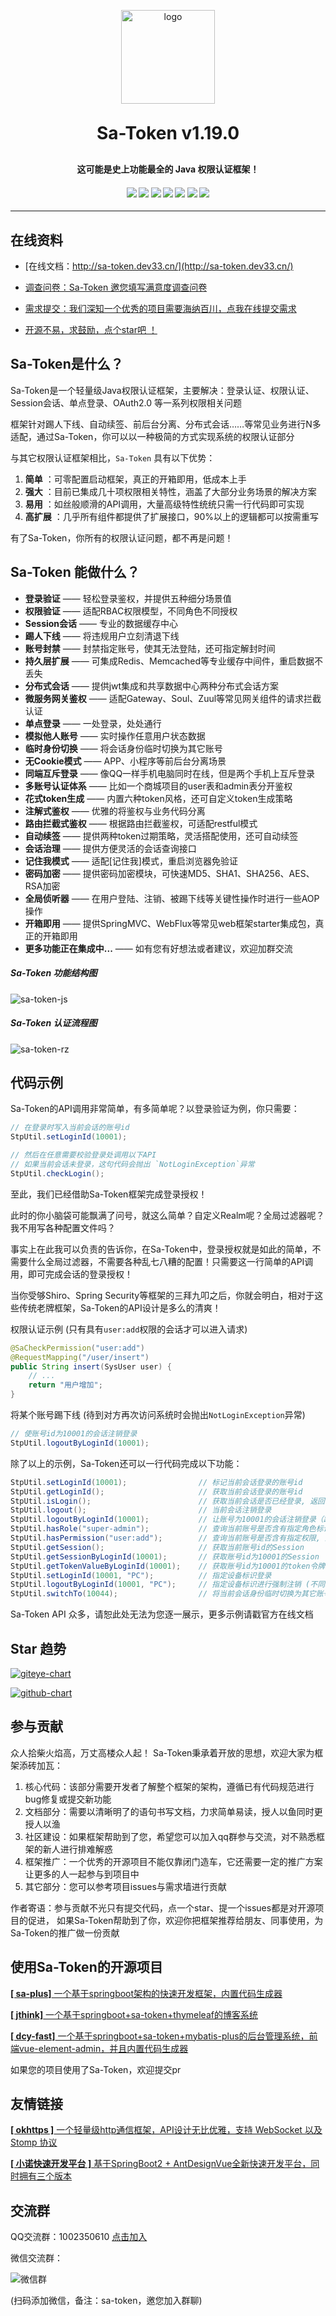 <p align="center">
	<img alt="logo" src="https://gitee.com/dromara/sa-token/raw/master/sa-token-doc/doc/logo.png" width="150" height="150">
</p>
<h1 align="center" style="margin: 30px 0 30px; font-weight: bold;">Sa-Token v1.19.0</h1>
<h4 align="center">这可能是史上功能最全的 Java 权限认证框架！</h4>
<h4 align="center">
	<a href="https://gitee.com/dromara/sa-token/stargazers"><img src="https://gitee.com/dromara/sa-token/badge/star.svg"></a>
	<a href="https://gitee.com/dromara/sa-token/members"><img src="https://gitee.com/dromara/sa-token/badge/fork.svg"></a>
	<a href="https://github.com/dromara/sa-token/stargazers"><img src="https://img.shields.io/github/stars/dromara/sa-token?style=flat-square&logo=GitHub"></a>
	<a href="https://github.com/dromara/sa-token/network/members"><img src="https://img.shields.io/github/forks/dromara/sa-token?style=flat-square&logo=GitHub"></a>
	<a href="https://github.com/dromara/sa-token/watchers"><img src="https://img.shields.io/github/watchers/dromara/sa-token?style=flat-square&logo=GitHub"></a>
	<a href="https://github.com/dromara/sa-token/issues"><img src="https://img.shields.io/github/issues/dromara/sa-token.svg?style=flat-square&logo=GitHub"></a>
	<a href="https://github.com/dromara/sa-token/blob/master/LICENSE"><img src="https://img.shields.io/github/license/dromara/sa-token.svg?style=flat-square"></a>
</h4>

---


## 在线资料

- [在线文档：http://sa-token.dev33.cn/](http://sa-token.dev33.cn/)

- [调查问卷：Sa-Token 邀您填写满意度调查问卷](https://wj.qq.com/s2/8475114/2f6a/)

- [需求提交：我们深知一个优秀的项目需要海纳百川，点我在线提交需求](http://sa-app.dev33.cn/wall.html?name=sa-token)

- [开源不易，求鼓励，点个star吧 ！](###)


## Sa-Token是什么？
Sa-Token是一个轻量级Java权限认证框架，主要解决：登录认证、权限认证、Session会话、单点登录、OAuth2.0 等一系列权限相关问题

框架针对踢人下线、自动续签、前后台分离、分布式会话……等常见业务进行N多适配，通过Sa-Token，你可以以一种极简的方式实现系统的权限认证部分

与其它权限认证框架相比，`Sa-Token` 具有以下优势：
1. **简单** ：可零配置启动框架，真正的开箱即用，低成本上手
2. **强大** ：目前已集成几十项权限相关特性，涵盖了大部分业务场景的解决方案
3. **易用** ：如丝般顺滑的API调用，大量高级特性统统只需一行代码即可实现
4. **高扩展** ：几乎所有组件都提供了扩展接口，90%以上的逻辑都可以按需重写

有了Sa-Token，你所有的权限认证问题，都不再是问题！

## Sa-Token 能做什么？

- **登录验证** —— 轻松登录鉴权，并提供五种细分场景值
- **权限验证** —— 适配RBAC权限模型，不同角色不同授权
- **Session会话** —— 专业的数据缓存中心
- **踢人下线** —— 将违规用户立刻清退下线
- **账号封禁** —— 封禁指定账号，使其无法登陆，还可指定解封时间
- **持久层扩展** —— 可集成Redis、Memcached等专业缓存中间件，重启数据不丢失
- **分布式会话** —— 提供jwt集成和共享数据中心两种分布式会话方案
- **微服务网关鉴权** —— 适配Gateway、Soul、Zuul等常见网关组件的请求拦截认证
- **单点登录** —— 一处登录，处处通行
- **模拟他人账号** —— 实时操作任意用户状态数据
- **临时身份切换** —— 将会话身份临时切换为其它账号
- **无Cookie模式** —— APP、小程序等前后台分离场景
- **同端互斥登录** —— 像QQ一样手机电脑同时在线，但是两个手机上互斥登录
- **多账号认证体系** —— 比如一个商城项目的user表和admin表分开鉴权
- **花式token生成** —— 内置六种token风格，还可自定义token生成策略
- **注解式鉴权** —— 优雅的将鉴权与业务代码分离
- **路由拦截式鉴权** —— 根据路由拦截鉴权，可适配restful模式
- **自动续签** —— 提供两种token过期策略，灵活搭配使用，还可自动续签
- **会话治理** —— 提供方便灵活的会话查询接口
- **记住我模式** —— 适配[记住我]模式，重启浏览器免验证
- **密码加密** —— 提供密码加密模块，可快速MD5、SHA1、SHA256、AES、RSA加密 
- **全局侦听器** —— 在用户登陆、注销、被踢下线等关键性操作时进行一些AOP操作
- **开箱即用** —— 提供SpringMVC、WebFlux等常见web框架starter集成包，真正的开箱即用
- **更多功能正在集成中...** —— 如有您有好想法或者建议，欢迎加群交流

##### Sa-Token 功能结构图
![sa-token-js](https://color-test.oss-cn-qingdao.aliyuncs.com/sa-token/sa-token-js.png 's-w')

##### Sa-Token 认证流程图
![sa-token-rz](https://oss.dev33.cn/sa-token/doc/sa-token-rz.png 's-w')


## 代码示例

Sa-Token的API调用非常简单，有多简单呢？以登录验证为例，你只需要：

``` java
// 在登录时写入当前会话的账号id
StpUtil.setLoginId(10001);

// 然后在任意需要校验登录处调用以下API
// 如果当前会话未登录，这句代码会抛出 `NotLoginException`异常
StpUtil.checkLogin();
```
至此，我们已经借助Sa-Token框架完成登录授权！

此时的你小脑袋可能飘满了问号，就这么简单？自定义Realm呢？全局过滤器呢？我不用写各种配置文件吗？

事实上在此我可以负责的告诉你，在Sa-Token中，登录授权就是如此的简单，不需要什么全局过滤器，不需要各种乱七八糟的配置！只需要这一行简单的API调用，即可完成会话的登录授权！

当你受够Shiro、Spring Security等框架的三拜九叩之后，你就会明白，相对于这些传统老牌框架，Sa-Token的API设计是多么的清爽！

权限认证示例 (只有具有`user:add`权限的会话才可以进入请求)
``` java
@SaCheckPermission("user:add")
@RequestMapping("/user/insert")
public String insert(SysUser user) {
	// ... 
	return "用户增加";
}
```

将某个账号踢下线 (待到对方再次访问系统时会抛出`NotLoginException`异常)
``` java
// 使账号id为10001的会话注销登录
StpUtil.logoutByLoginId(10001);
```

除了以上的示例，Sa-Token还可以一行代码完成以下功能：
``` java
StpUtil.setLoginId(10001);                // 标记当前会话登录的账号id
StpUtil.getLoginId();                     // 获取当前会话登录的账号id
StpUtil.isLogin();                        // 获取当前会话是否已经登录, 返回true或false
StpUtil.logout();                         // 当前会话注销登录
StpUtil.logoutByLoginId(10001);           // 让账号为10001的会话注销登录（踢人下线）
StpUtil.hasRole("super-admin");           // 查询当前账号是否含有指定角色标识, 返回true或false
StpUtil.hasPermission("user:add");        // 查询当前账号是否含有指定权限, 返回true或false
StpUtil.getSession();                     // 获取当前账号id的Session
StpUtil.getSessionByLoginId(10001);       // 获取账号id为10001的Session
StpUtil.getTokenValueByLoginId(10001);    // 获取账号id为10001的token令牌值
StpUtil.setLoginId(10001, "PC");          // 指定设备标识登录
StpUtil.logoutByLoginId(10001, "PC");     // 指定设备标识进行强制注销 (不同端不受影响)
StpUtil.switchTo(10044);                  // 将当前会话身份临时切换为其它账号
```
Sa-Token API 众多，请恕此处无法为您逐一展示，更多示例请戳官方在线文档


## Star 趋势
[![giteye-chart](https://chart.giteye.net/gitee/dromara/sa-token/77YQZ6UK.png 'Gitee')](https://giteye.net/chart/77YQZ6UK)

[![github-chart](https://starchart.cc/dromara/sa-token.svg 'GitHub')](https://starchart.cc/dromara/sa-token)


## 参与贡献
众人拾柴火焰高，万丈高楼众人起！
Sa-Token秉承着开放的思想，欢迎大家为框架添砖加瓦：

1. 核心代码：该部分需要开发者了解整个框架的架构，遵循已有代码规范进行bug修复或提交新功能
2. 文档部分：需要以清晰明了的语句书写文档，力求简单易读，授人以鱼同时更授人以渔
3. 社区建设：如果框架帮助到了您，希望您可以加入qq群参与交流，对不熟悉框架的新人进行排难解惑
4. 框架推广：一个优秀的开源项目不能仅靠闭门造车，它还需要一定的推广方案让更多的人一起参与到项目中
5. 其它部分：您可以参考项目issues与需求墙进行贡献

作者寄语：参与贡献不光只有提交代码，点一个star、提一个issues都是对开源项目的促进，
如果Sa-Token帮助到了你，欢迎你把框架推荐给朋友、同事使用，为Sa-Token的推广做一份贡献


## 使用Sa-Token的开源项目
[**[ sa-plus]** 一个基于springboot架构的快速开发框架，内置代码生成器](https://gitee.com/click33/sa-plus)

[**[ jthink]** 一个基于springboot+sa-token+thymeleaf的博客系统](https://gitee.com/wtsoftware/jthink)

[**[ dcy-fast]** 一个基于springboot+sa-token+mybatis-plus的后台管理系统，前端vue-element-admin，并且内置代码生成器](https://gitee.com/dcy421/dcy-fast)

如果您的项目使用了Sa-Token，欢迎提交pr


## 友情链接
[**[ okhttps ]** 一个轻量级http通信框架，API设计无比优雅，支持 WebSocket 以及 Stomp 协议](https://gitee.com/ejlchina-zhxu/okhttps)

[**[ 小诺快速开发平台 ]** 基于SpringBoot2 + AntDesignVue全新快速开发平台，同时拥有三个版本](https://xiaonuo.vip/index#pricing)


## 交流群
QQ交流群：1002350610 [点击加入](https://jq.qq.com/?_wv=1027&k=45H977HM)

微信交流群：

![微信群](https://dev33-test.oss-cn-beijing.aliyuncs.com/sa-token/i-wx-qr.png ':size=230')

(扫码添加微信，备注：sa-token，邀您加入群聊)

<br>
